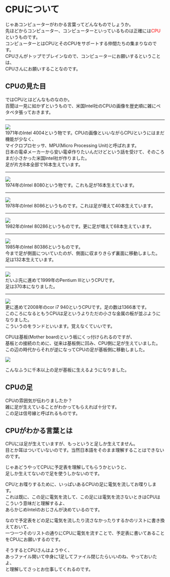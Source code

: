 # CPUについて

じゃあコンピューターがわかる言葉ってどんなものでしょうか。  
先ほどからコンピューター、コンピューターといっているものは正確には<font color="red">CPU</font>というものです。  
コンピューターとはCPUとそのCPUをサポートする仲間たちの集まりなのです。  
CPUさんがトップでブレインなので、コンピューターにお願いするということは、  
CPUさんにお願いすることなのです。  

## CPUの見た目

ではCPUとはどんなものなのか。  
百聞は一見に如かずというもので、米国Intel社のCPUの画像を歴史順に雑にペタペタ張っておきます。  

---

![](Intel_C4004.jpg)  
1971年のIntel 4004という物です。CPUの画像といいながらCPUというにはまだ機能が少なく、  
マイクロプロセッサ、MPU(Micro Processing Unit)と呼ばれます。  
日本の電卓メーカーから安い電卓作りたいんだけどという話を受けて、そのころまだ小さかった米国Intel社が作りました。  
足が片方8本全部で16本生えています。  

---

![](i8080.jpg)  
1974年のIntel 8080という物です。これも足が16本生えています。  

---

![](8086.jpg)  
1978年のIntel 8086というものです。これは足が増えて40本生えています。  

---

![](Intel_80286_68pin.jpg)  
1982年のIntel 80286というものです。更に足が増えて68本生えています。  

---

![](386.jpg)  
1985年のIntel 80386というものです。  
今まで足が側面についていたのが、側面に収まりきらず裏面に移動しました。  
足は132本生えています。  

---

![](pentium3.jpg)  
だいぶ先に進めて1999年のPentium IIIというCPUです。  
足は370本になりました。  

---

![](i7940.jpg)  
更に進めて2008年のcor i7 940というCPUです。足の数は1366本です。  
このころになるともうCPUは足というよりただの小さな金属の板が並ぶようになりました。  
こういうのをランドといいます。覚えなくていいです。  

CPUは基板(Mother board)という板にくっ付けられるのですが、  
基板との接続のために、従来は基板側に凹み、CPU側に足が生えていました。  
この辺の時代からそれが逆になってCPUの足が基板側に移動しました。  

![](LGA_Socket_1366.jpg)  

こんなふうに千本以上の足が基板に生えるようになりました。


## CPUの足

CPUの雰囲気が伝わりましたか？  
雑に足が生えていることがわかってもらえれば十分です。  
この足は信号線と呼ばれるものです。  

## CPUがわかる言葉とは

CPUには足が生えていますが、もっというと足しか生えてません。  
目とか耳はついていないのです。当然日本語をそのまま理解することはできないのです。  

じゃあどうやってCPUに予定表を理解してもらうかというと、  
足しか生えてないので足を使うしかないのです。  

CPUとお喋りするために、いっぱいあるCPUの足に電気を流してお喋りします。  
これは既に、この足に電気を流して、この足には電気を流さないときはCPUはこういう意味だと理解するよ、  
あらかじめIntelのおじさんが決めているのです。  

なので予定表をどの足に電気を流したり流さなかったりするかのリストに書き換えておいて、  
一つ一つそのリストの通りにCPUに電気を流すことで、予定表に書いてあることをCPUにお願いするのです。  

そうするとCPUさんはようやく、  
あっファイル開いて中身に1足してファイル閉じたらいいのね、やっておいたよ、  
と理解してさっとお仕事してくれるのです。  


## 

